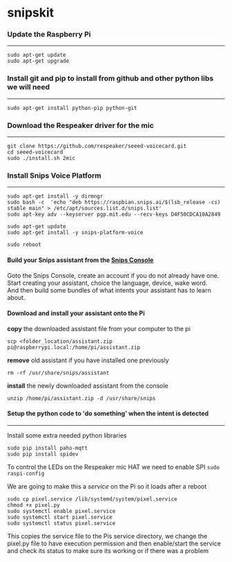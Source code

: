 # snipskit

### Update the Raspberry Pi
_____
```
sudo apt-get update
sudo apt-get upgrade
```

### Install git and pip to install from github and other python libs we will need
_____
```
sudo apt-get install python-pip python-git
```

### Download the Respeaker driver for the mic
_____
```
git clone https://github.com/respeaker/seeed-voicecard.git
cd seeed-voicecard
sudo ./install.sh 2mic
```

### Install Snips Voice Platform
_____
```
sudo apt-get install -y dirmngr
sudo bash -c  'echo "deb https://raspbian.snips.ai/$(lsb_release -cs) stable main" > /etc/apt/sources.list.d/snips.list'
sudo apt-key adv --keyserver pgp.mit.edu --recv-keys D4F50CDCA10A2849

sudo apt-get update
sudo apt-get install -y snips-platform-voice

sudo reboot
```

#### Build your Snips assistant from the [Snips Console](https://console.snips.ai)

Goto the Snips Console, create an account if you do not already have one.</br>
Start creating your assistant, choice the language, device, wake word.</br>
And then build some bundles of what intents your assistant has to learn about.</br>


#### Download and install your assistant onto the Pi
**copy** the downloaded assistant file from your computer to the pi

`scp <folder_location/assistant.zip pi@raspberrypi.local:/home/pi/assistant.zip`


**remove** old assistant if you have installed one previously

`rm -rf /usr/share/snips/assistant`


**install** the newly downloaded assistant from the console

`unzip /home/pi/assistant.zip -d /usr/share/snips`

#### Setup the python code to 'do something' when the intent is detected
_____
Install some extra needed python libraries 
```
sudo pip install paho-mqtt
sudo pip install spidev
```

To control the LEDs on the Respeaker mic HAT we need to enable SPI
`sudo raspi-config` 

We are going to make this a *service* on the Pi so it loads after a reboot
```
sudo cp pixel.service /lib/systemd/system/pixel.service
chmod +x pixel.py
sudo systemctl enable pixel.service
sudo systemctl start pixel.service
sudo systemctl status pixel.service
```
This copies the service file to the Pis service directory, we change the pixel.py file to have execution permission and then enable/start the service and check its status to make sure its working or if there was a problem





